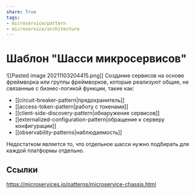 ```yaml
---
share: True
tags: 
- microservice/pattern
- microservice/architecture
---
```

# Шаблон "Шасси микросервисов"
![[Pasted image 20211103204415.png]]
Создание сервисов на основе фреймворка или группы фреймворков, которые реализуют общие, не связанные с бизнес-логикой функции, такие как:
- [[circuit-breaker-pattern|предохранитель]]
- [[access-token-pattern|работу с токенами]]
- [[client-side-discovery-pattern|обнаружение сервисов]]
- [[externalized-configuration-pattern|обращение к серверу конфигурации]]
- [[observability-patterns|наблюдаемость]]

Недостатком является то, что отдельное шасси нужно подбирать для каждой платформы отдельно.
## Ссылки
https://microservices.io/patterns/microservice-chassis.html